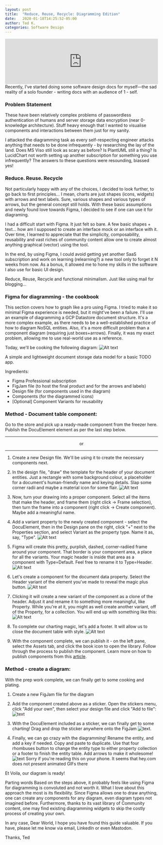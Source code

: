 ```yaml
---
layout: post
title:  "Reduce, Reuse, Recycle: Diagramming Edition"
date:   2020-01-18T14:25:52-05:00
author: Ted K.
categories: Software Design
---
```


<iframe title="Reduce, Reuse, Recycle: Diagramming Edition" allowtransparency="true" height="150" width="100%" style="border: none; min-width: min(100%, 430px);" scrolling="no" data-name="pb-iframe-player" src="https://www.podbean.com/player-v2/?i=ems6w-13781a0-pb&from=pb6admin&share=1&download=1&rtl=0&fonts=Arial&skin=1&font-color=auto&logo_link=episode_page&btn-skin=7"></iframe>
Recently, I've started doing some software design docs for myself—the sad reality of a solo founder - writing docs with an audience of 1 - self.

### Problem Statement
These have been relatively complex problems of passwordless authentication of humans and server storage data encryption (near 0-knowledge architecture). Stuff heavy enough that I wanted to visualise components and interactions between them just for my sanity.

I attacked the diagramming task as every self-respecting engineer attacks anything that needs to be done infrequently - by researching the lay of the land. Does MS Viso still look as scary as before? Is PlantUML still a thing? Is LucidChart not worth setting up another subscription for something you use infrequently? The answers to these questions were resounding, biassed yes!

### Reduce. Reuse. Recycle
Not particularly happy with any of the choices, I decided to look further, to go back to first principles… I mean, charts are just shapes (icons, widgets) with arrows and text labels. Sure, various shapes and various types of arrows, but the general concept still holds. With these basic assumptions and newly found love towards Figma, I decided to see if one can use it for diagraming.

I had a difficult start with Figma. It just felt so bare. A few basic shapes + text... how am I supposed to create an interface mock or an interface with it. Over time, I learned to appreciate that the simplicity, composability, reusability and vast riches of community content allow one to create almost anything graphical (vector) using the tool.

In the end, by using Figma, I could avoid getting yet another SaaS subscription and work on learning (relearning?) a new tool only to forget it N weeks from now. As a bonus, it allowed me to hone my skills in the software I also use for basic UI design.

Reduce, Reuse, Recycle and functional minimalism. Just like using mail for blogging...

### Figma for diagramming - the cookbook
This section covers how to graph like a pro using Figma. I tried to make it so minimal Figma experience is needed, but it might've been a failure. I'll use an example of diagramming a GCP Datastore document structure. It's a more complex example, as there needs to be a well-established practice of how to diagram NoSQL entities. Also, it's a more difficult problem than a component diagram (requiring just boxes+arrows). Finally, it was my exact problem, allowing me to use real-world use as a reference.

Today, we'll be cooking the following diagram:
![Alt text](/assets/posts/rrr/demo.webp "a title")


A simple and lightweight document storage data model for a basic TODO app.

Ingredients:
* Figma Professional subscription
* FigJam file (to host the final product and for the arrows and labels)
* Design file (for components used in the diagram)
* Components (for the diagrammed icons)
* \[Optional\] Component Variants for reusability



### Method - Document table component:
Go to the store and pick up a ready-made component from the freezer here. Publish the DocuElement element as per the last step below.

---------

<div style="text-align: center;">or</div>

---------

1. Create a new Design file. We'll be using it to create the necessary components next.
2. In the design file, "draw" the template for the header of your document entities. Just a rectangle with some background colour, a placeholder for a document's human-friendly name and keying details. Slap some corner radii and maybe a material icon for some flair.
![Alt text](/assets/posts/rrr/step2.webp "a title")

3. Now, turn your drawing into a proper component. Select all the items that make the header, and frame them (right click -> Frame selection), then turn the frame into a component (right click -> Create component). Maybe add a meaningful name.
4. Add a variant property to the newly created component - select the DocuElement, then in the Design pane on the right, click "+" next to the Properties section, and select Variant as the property type. Name it as, say, "Type".
![Alt text](/assets/posts/rrr/make_variant.webp "a title")

5. Figma will create this pretty, purplish, dashed, corner-radiied frame around your component. That border is your component area, a place for all the variants. Your magic header is inside that area as a component with Type=Default. Feel free to rename it to Type=Header.
![Alt text](/assets/posts/rrr/component.webp "a title")

6. Let's create a component for the document data property. Select the Header variant of the element you've made to reveal the magic plus button.
![Alt text](/assets/posts/rrr/make_variant.webp "a title")



7. Clicking it will create a new variant of the component as a clone of the header. Adjust it and rename it to something more meaningful, like Property. While you're at it, you might as well create another variant, off of the Property, for a collection. You will end up with something like this:
![Alt text](/assets/posts/rrr/variants.webp "a title")



8. To complete our charting magic, let's add a footer. It will allow us to close the document table with style.
![Alt text](/assets/posts/rrr/variants_all.webp "a title")

9. With the component complete, we can publish it - on the left pane, select the Assets tab, and click the book icon to open the library. Follow through the process to publish the component. Learn more on how to publish components from this [article](https://help.figma.com/hc/en-us/articles/360025508373-Publish-styles-and-components).



### Method - create a diagram:

With the prep work complete, we can finally get to some cooking and plating.

1. Create a new FigJam file for the diagram
2. Add the component created above as a sticker. Open the stickers menu, click "Add your own", then select your design file and click "Add to file":
![text](/assets/posts/rrr/add_sticker.webp "a title")

3. With the DocuElement included as a sticker, we can finally get to some charting! Drag and drop the sticker anywhere onto the FigJam
![text](/assets/posts/rrr/sticker_used.webp "a title").

4. Finally, we can go crazy with the diagramming! Rename the entity, and add a key if needed. Copy and paste to duplicate. Use that four rhombuses button to change the entity type to either property collection or a footer to finish the entity table. Add arrows to make it wholesome!
![text](/assets/posts/rrr/out.gif "a title")
Sorry if you're reading this on your phone. It seems that hey.com does not present animated GIFs there

Et Voila, our diagram is ready!

Parting words
Based on the steps above, it probably feels like using Figma for diagramming is convoluted and not worth it. What I love about this approach the most is its flexibility. Since Figma allows one to draw anything, one can create any components for any diagram, even diagram types not imagined before. Furthermore, thanks to its vast library of Community content, one may find existing diagramming widgets to skip the costly process of creating your own.

In any case, Dear World, I hope you have found this guide valuable. If you have, please let me know via email, LinkedIn or even Mastodon.

Thanks,
Ted
